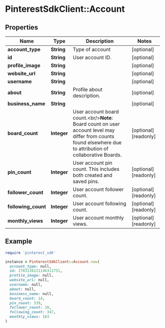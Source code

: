 # PinterestSdkClient::Account

## Properties

| Name | Type | Description | Notes |
| ---- | ---- | ----------- | ----- |
| **account_type** | **String** | Type of account | [optional] |
| **id** | **String** | User account ID. | [optional] |
| **profile_image** | **String** |  | [optional] |
| **website_url** | **String** |  | [optional] |
| **username** | **String** |  | [optional] |
| **about** | **String** | Profile about description. | [optional] |
| **business_name** | **String** |  | [optional] |
| **board_count** | **Integer** | User account board count.&lt;br/&gt;**Note**: Board count on user account level may differ from counts found elsewhere due to attribution of collaborative Boards. | [optional][readonly] |
| **pin_count** | **Integer** | User account pin count. This includes both created and saved pins. | [optional][readonly] |
| **follower_count** | **Integer** | User account follower count. | [optional][readonly] |
| **following_count** | **Integer** | User account following count. | [optional][readonly] |
| **monthly_views** | **Integer** | User account monthly views. | [optional][readonly] |

## Example

```ruby
require 'pinterest_sdk'

instance = PinterestSdkClient::Account.new(
  account_type: null,
  id: 2783136121146311751,
  profile_image: null,
  website_url: null,
  username: null,
  about: null,
  business_name: null,
  board_count: 14,
  pin_count: 339,
  follower_count: 10,
  following_count: 347,
  monthly_views: 163
)
```

